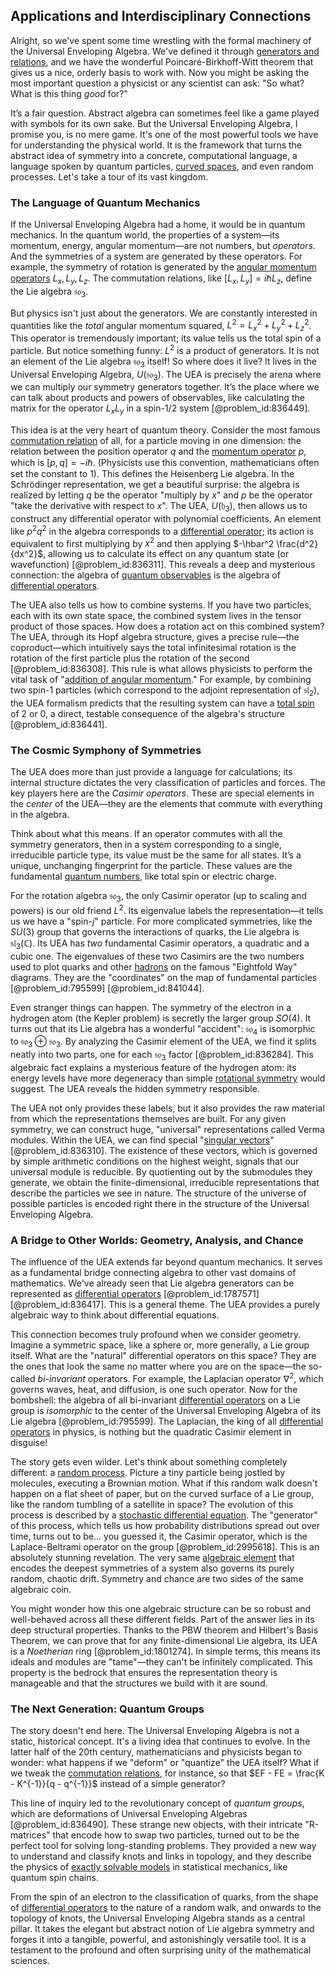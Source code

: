 ## Applications and Interdisciplinary Connections

Alright, so we've spent some time wrestling with the formal machinery of the Universal Enveloping Algebra. We've defined it through [generators and relations](@article_id:139933), and we have the wonderful Poincaré-Birkhoff-Witt theorem that gives us a nice, orderly basis to work with. Now you might be asking the most important question a physicist or any scientist can ask: "So what? What is this thing *good* for?"

It’s a fair question. Abstract algebra can sometimes feel like a game played with symbols for its own sake. But the Universal Enveloping Algebra, I promise you, is no mere game. It's one of the most powerful tools we have for understanding the physical world. It is the framework that turns the abstract idea of symmetry into a concrete, computational language, a language spoken by quantum particles, [curved spaces](@article_id:203841), and even random processes. Let's take a tour of its vast kingdom.

### The Language of Quantum Mechanics

If the Universal Enveloping Algebra had a home, it would be in quantum mechanics. In the quantum world, the properties of a system—its momentum, energy, angular momentum—are not numbers, but *operators*. And the symmetries of a system are generated by these operators. For example, the symmetry of rotation is generated by the [angular momentum operators](@article_id:152519) $L_x, L_y, L_z$. The commutation relations, like $[L_x, L_y] = i\hbar L_z$, define the Lie algebra $\mathfrak{so}_3$.

But physics isn't just about the generators. We are constantly interested in quantities like the *total* angular momentum squared, $L^2 = L_x^2 + L_y^2 + L_z^2$. This operator is tremendously important; its value tells us the total spin of a particle. But notice something funny: $L^2$ is a product of generators. It is not an element of the Lie algebra $\mathfrak{so}_3$ itself! So where does it live? It lives in the Universal Enveloping Algebra, $U(\mathfrak{so}_3)$. The UEA is precisely the arena where we can multiply our symmetry generators together. It’s the place where we can talk about products and powers of observables, like calculating the matrix for the operator $L_x L_y$ in a spin-1/2 system [@problem_id:836449].

This idea is at the very heart of quantum theory. Consider the most famous [commutation relation](@article_id:149798) of all, for a particle moving in one dimension: the relation between the position operator $q$ and the [momentum operator](@article_id:151249) $p$, which is $[p, q] = -i\hbar$. (Physicists use this convention, mathematicians often set the constant to 1). This defines the Heisenberg Lie algebra. In the Schrödinger representation, we get a beautiful surprise: the algebra is realized by letting $q$ be the operator "multiply by $x$" and $p$ be the operator "take the derivative with respect to $x$". The UEA, $U(\mathfrak{h}_3)$, then allows us to construct any differential operator with polynomial coefficients. An element like $p^2 q^2$ in the algebra corresponds to a [differential operator](@article_id:202134); its action is equivalent to first multiplying by $x^2$ and then applying $-\hbar^2 \frac{d^2}{dx^2}$, allowing us to calculate its effect on any quantum state (or wavefunction) [@problem_id:836311]. This reveals a deep and mysterious connection: the algebra of [quantum observables](@article_id:151011) is the algebra of [differential operators](@article_id:274543).

The UEA also tells us how to combine systems. If you have two particles, each with its own state space, the combined system lives in the tensor product of those spaces. How does a rotation act on this combined system? The UEA, through its Hopf algebra structure, gives a precise rule—the coproduct—which intuitively says the total infinitesimal rotation is the rotation of the first particle plus the rotation of the second [@problem_id:836308]. This rule is what allows physicists to perform the vital task of "[addition of angular momentum](@article_id:138489)." For example, by combining two spin-1 particles (which correspond to the adjoint representation of $\mathfrak{sl}_2$), the UEA formalism predicts that the resulting system can have a [total spin](@article_id:152841) of 2 or 0, a direct, testable consequence of the algebra's structure [@problem_id:836441].

### The Cosmic Symphony of Symmetries

The UEA does more than just provide a language for calculations; its internal structure dictates the very classification of particles and forces. The key players here are the *Casimir operators*. These are special elements in the *center* of the UEA—they are the elements that commute with everything in the algebra.

Think about what this means. If an operator commutes with all the symmetry generators, then in a system corresponding to a single, irreducible particle type, its value must be the same for all states. It’s a unique, unchanging fingerprint for the particle. These values are the fundamental [quantum numbers](@article_id:145064), like total spin or electric charge.

For the rotation algebra $\mathfrak{so}_3$, the only Casimir operator (up to scaling and powers) is our old friend $L^2$. Its eigenvalue labels the representation—it tells us we have a "spin-$j$" particle. For more complicated symmetries, like the $SU(3)$ group that governs the interactions of quarks, the Lie algebra is $\mathfrak{sl}_3(\mathbb{C})$. Its UEA has *two* fundamental Casimir operators, a quadratic and a cubic one. The eigenvalues of these two Casimirs are the two numbers used to plot quarks and other [hadrons](@article_id:157831) on the famous "Eightfold Way" diagrams. They are the "coordinates" on the map of fundamental particles [@problem_id:795599] [@problem_id:841044].

Even stranger things can happen. The symmetry of the electron in a hydrogen atom (the Kepler problem) is secretly the larger group $SO(4)$. It turns out that its Lie algebra has a wonderful "accident": $\mathfrak{so}_4$ is isomorphic to $\mathfrak{so}_3 \oplus \mathfrak{so}_3$. By analyzing the Casimir element of the UEA, we find it splits neatly into two parts, one for each $\mathfrak{so}_3$ factor [@problem_id:836284]. This algebraic fact explains a mysterious feature of the hydrogen atom: its energy levels have more degeneracy than simple [rotational symmetry](@article_id:136583) would suggest. The UEA reveals the hidden symmetry responsible.

The UEA not only provides these labels, but it also provides the raw material from which the representations themselves are built. For any given symmetry, we can construct huge, "universal" representations called Verma modules. Within the UEA, we can find special "[singular vectors](@article_id:143044)" [@problem_id:836310]. The existence of these vectors, which is governed by simple arithmetic conditions on the highest weight, signals that our universal module is reducible. By quotienting out by the submodules they generate, we obtain the finite-dimensional, irreducible representations that describe the particles we see in nature. The structure of the universe of possible particles is encoded right there in the structure of the Universal Enveloping Algebra.

### A Bridge to Other Worlds: Geometry, Analysis, and Chance

The influence of the UEA extends far beyond quantum mechanics. It serves as a fundamental bridge connecting algebra to other vast domains of mathematics. We've already seen that Lie algebra generators can be represented as [differential operators](@article_id:274543) [@problem_id:1787571] [@problem_id:836417]. This is a general theme. The UEA provides a purely algebraic way to think about differential equations.

This connection becomes truly profound when we consider geometry. Imagine a symmetric space, like a sphere or, more generally, a Lie group itself. What are the "natural" differential operators on this space? They are the ones that look the same no matter where you are on the space—the so-called *bi-invariant* operators. For example, the Laplacian operator $\nabla^2$, which governs waves, heat, and diffusion, is one such operator. Now for the bombshell: the algebra of all bi-invariant [differential operators](@article_id:274543) on a Lie group is *isomorphic* to the center of the Universal Enveloping Algebra of its Lie algebra [@problem_id:795599]. The Laplacian, the king of all [differential operators](@article_id:274543) in physics, is nothing but the quadratic Casimir element in disguise!

The story gets even wilder. Let's think about something completely different: a [random process](@article_id:269111). Picture a tiny particle being jostled by molecules, executing a Brownian motion. What if this random walk doesn't happen on a flat sheet of paper, but on the curved surface of a Lie group, like the random tumbling of a satellite in space? The evolution of this process is described by a [stochastic differential equation](@article_id:139885). The "generator" of this process, which tells us how probability distributions spread out over time, turns out to be... you guessed it, the Casimir operator, which is the Laplace-Beltrami operator on the group [@problem_id:2995618]. This is an absolutely stunning revelation. The very same [algebraic element](@article_id:148946) that encodes the deepest symmetries of a system also governs its purely random, chaotic drift. Symmetry and chance are two sides of the same algebraic coin.

You might wonder how this one algebraic structure can be so robust and well-behaved across all these different fields. Part of the answer lies in its deep structural properties. Thanks to the PBW theorem and Hilbert's Basis Theorem, we can prove that for any finite-dimensional Lie algebra, its UEA is a *Noetherian* ring [@problem_id:1801274]. In simple terms, this means its ideals and modules are "tame"—they can't be infinitely complicated. This property is the bedrock that ensures the representation theory is manageable and that the structures we build with it are sound.

### The Next Generation: Quantum Groups

The story doesn't end here. The Universal Enveloping Algebra is not a static, historical concept. It's a living idea that continues to evolve. In the latter half of the 20th century, mathematicians and physicists began to wonder: what happens if we "deform" or "quantize" the UEA itself? What if we tweak the [commutation relations](@article_id:136286), for instance, so that $EF - FE = \frac{K - K^{-1}}{q - q^{-1}}$ instead of a simple generator?

This line of inquiry led to the revolutionary concept of *quantum groups*, which are deformations of Universal Enveloping Algebras [@problem_id:836490]. These strange new objects, with their intricate "R-matrices" that encode how to swap two particles, turned out to be the perfect tool for solving long-standing problems. They provided a new way to understand and classify knots and links in topology, and they describe the physics of [exactly solvable models](@article_id:141749) in statistical mechanics, like quantum spin chains.

From the spin of an electron to the classification of quarks, from the shape of [differential operators](@article_id:274543) to the nature of a random walk, and onwards to the topology of knots, the Universal Enveloping Algebra stands as a central pillar. It takes the elegant but abstract notion of Lie algebra symmetry and forges it into a tangible, powerful, and astonishingly versatile tool. It is a testament to the profound and often surprising unity of the mathematical sciences.